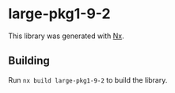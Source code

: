# large-pkg1-9-2

This library was generated with [Nx](https://nx.dev).

## Building

Run `nx build large-pkg1-9-2` to build the library.
